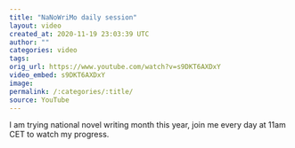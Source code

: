```yaml
---
title: "NaNoWriMo daily session"
layout: video
created_at: 2020-11-19 23:03:39 UTC
author: ""
categories: video
tags: 
orig_url: https://www.youtube.com/watch?v=s9DKT6AXDxY
video_embed: s9DKT6AXDxY
image: 
permalink: /:categories/:title/
source: YouTube
---
```

I am trying national novel writing month this year, join me every day at 11am CET to watch my progress.